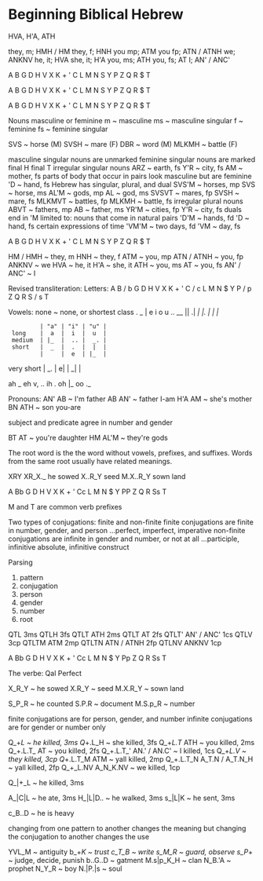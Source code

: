 # Beginning Biblical Hebrew


HVA, H'A, ATH


they, m; HMH / HM
they, f; HNH
you mp; ATM
you fp; ATN / ATNH
we; ANKNV
he, it; HVA
she, it; H'A
you, ms; ATH
you, fs; AT
I; AN' / ANC'


A B G D  H V X
K + ' C  L M N
S Y P Z  Q R $ T


A B G D  H V X
K + ' C  L M N
S Y P Z  Q R $ T

A B G D  H V X
K + ' C  L M N
S Y P Z  Q R $ T


Nouns
  masculine or feminine
    m ~ masculine
    ms ~ masculine singular
    f ~ feminine
    fs ~ feminine singular

  SVS ~ horse (M)
  SVSH ~ mare (F)
  DBR ~ word (M)
  MLKMH ~ battle (F)

  masculine singular nouns are unmarked
  feminine singular nouns are marked 
    final H
    final T
  irregular singular nouns
    ARZ ~ earth, fs
    Y'R ~ city, fs
    AM ~ mother, fs
  parts of body that occur in pairs look masculine but are feminine
    'D ~ hand, fs
  Hebrew has singular, plural, and dual
    SVS'M ~ horses, mp
    SVS ~ horse, ms
    AL'M ~ gods, mp
    AL ~ god, ms
    SVSVT ~ mares, fp
    SVSH ~ mare, fs
    MLKMVT ~ battles, fp
    MLKMH ~ battle, fs
  irregular plural nouns
    ABVT ~ fathers, mp
    AB ~ father, ms
    YR'M ~ cities, fp
    Y'R ~ city, fs
  duals
    end in 'M
    limited to:
      nouns that come in natural pairs
        'D'M ~ hands, fd
        'D ~ hand, fs
      certain expressions of time
        'VM'M ~ two days, fd
        'VM ~ day, fs

A B G D  H V X
K + ' C  L M N
S Y P Z  Q R $ T

HM / HMH ~ they, m
HNH ~ they, f
ATM ~ you, mp
ATN / ATNH ~ you, fp
ANKNV ~ we
HVA ~ he, it
H'A ~ she, it
ATH ~ you, ms
AT ~ you, fs
AN' / ANC' ~ I


Revised transliteration:
 Letters:
  A
  B / b
  G
  D
  H
  V
  X
  K
  +
  '
  C / c
  L
  M
  N
  $
  Y
  P / p
  Z
  Q
  R
  S / s
  T
 
 Vowels:
  none ~ none, or shortest class
  .
  _ 
  |
  e
  i
  o
  u
  ..
  __
  ||
  .|
  _|
  |.
  |_
  _|
  |_

             | "a" | "i" | "u" |
     long    |  a  |  i  |  u  | 
     medium  | |_  |  .. |  _. |
     short   |  _  |  .  |  |  |
             |     |  e  | |_  |
  very short | _.  |  e| | _|  |

  ah  _
  eh  v, ..
  ih  .
  oh  |_
  oo  ._


Pronouns:
  AN' AB ~ I'm father
  AB AN' ~ father I-am
  H'A AM ~ she's mother
  BN ATH ~ son you-are

  subject and predicate agree in number and gender

  BT AT ~ you're daughter
  HM AL'M ~ they're gods


The root word is the the word without vowels, prefixes, and suffixes.
Words from the same root usually have related meanings.

XRY
XR_X._  he sowed
X..R_Y  seed
M.X..R_Y  sown land


A Bb G D H V X
K + ' Cc L M N
$ Y PP Z Q R Ss T


M and T are common verb prefixes

Two types of conjugations: finite and non-finite
  finite conjugations are finite in number, gender, and person
    ...perfect, imperfect, imperative
  non-finite conjugations are infinite in gender and number, or not at all
    ...participle, infinitive absolute, infinitive construct


Parsing
1. pattern
2. conjugation
3. person
4. gender
5. number
6. root


QTL                  3ms
QTLH                 3fs
QTLT    ATH          2ms
QTLT    AT           2fs
QTLT'   AN' / ANC'   1cs
QTLV                 3cp
QTLTM   ATM          2mp
QTLTN   ATN / ATNH   2fp
QTLNV   ANKNV        1cp

A Bb G D  H V X
K + ' Cc  L M N
$ Y Pp Z  Q R Ss T


The verbe: Qal Perfect

X_R_Y ~ he sowed
X.R_Y ~ seed
M.X.R_Y ~ sown land

S_P_R ~ he counted
S.P.R ~ document
M.S.p_R ~ number

finite conjugations are for person, gender, and number
infinite conjugations are for gender or number only

Q_+_L ~ he killed, 3ms
Q_+.L_H ~ she killed, 3fs
Q_+_L.T_ ATH ~ you killed, 2ms
Q_+.L.T_ AT ~ you killed, 2fs
Q_+.L.T_' AN.' / AN.C' ~ I killed, 1cs
Q_+_L.V ~ they killed, 3cp
Q_+.L.T_M ATM ~ yall killed, 2mp
Q_+.L.T_N A_T.N / A_T.N_H ~ yall killed, 2fp
Q_+_L.NV A_N_K.NV ~ we killed, 1cp


Q_|+_L ~ he killed, 3ms

A_|C|L ~ he ate, 3ms
H_|L|D.. ~ he walked, 3ms
s_|L|K ~ he sent, 3ms

c_B..D ~ he is heavy


changing from one pattern to another changes the meaning
but changing the conjugation to another changes the use


YVL_M ~ antiguity
b_+_K ~ trust
c_T_B ~ write
s_M_R ~ guard, observe
s_P_+ ~ judge, decide, punish
b..G..D ~ gatment
M.s|p_K_H ~ clan
N_B.'A ~ prophet
N_Y_R ~ boy
N.|P.|s ~ soul